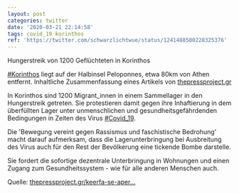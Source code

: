 ```yaml
---
layout: post
categories: twitter
date: '2020-03-21 22:14:58'
tags: covid_19 korinthos
ref: 'https://twitter.com/schwarzlichtwue/status/1241488500228325376'
---
```

Hungerstreik von 1200 Geflüchteten in Korinthos



[#Korinthos](/t/korinthos) liegt auf der Halbinsel Peloponnes, etwa 80km von Athen entfernt. Inhaltliche Zusammenfassung eines Artikels von [thepressproject.gr](http://thepressproject.gr)

In Korinthos sind 1200 Migrant_innen in einem Sammellager in den Hungerstreik getreten. Sie protestieren damit gegen ihre Inhaftierung in dem überfüllten Lager unter unmenschlichen und gesundheitsgefährdenden Bedingungen in Zeiten des Virus [#Covid_19](/t/covid_19).

Die 'Bewegung vereint gegen Rassismus und faschistische Bedrohung' macht darauf aufmerksam, dass die Lagerunterbringung bei Ausbreitung des Virus auch für den Rest der Bevölkerung eine tickende Bombe darstelle.

Sie fordert die sofortige dezentrale Unterbringung in Wohnungen und einen Zugang zum Gesundheitssystem - wie für alle anderen Menschen auch.



Quelle: [thepressproject.gr/keerfa-se-aper…](https://thepressproject.gr/keerfa-se-apergia-pinas-chilii-diakosii-kratoumeni-metanastes-stin-korintho-zitoun-ekkenosi-logo-koronoiou/)